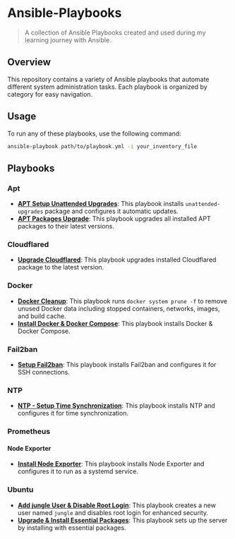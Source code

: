 # Ansible-Playbooks

> A collection of Ansible Playbooks created and used during my learning journey with Ansible.

## Overview

This repository contains a variety of Ansible playbooks that automate different system administration tasks. Each playbook is organized by category for easy navigation.

## Usage

To run any of these playbooks, use the following command:

```bash
ansible-playbook path/to/playbook.yml -i your_inventory_file
```

## Playbooks

### Apt

- **[APT Setup Unattended Upgrades](apt/setup-unattended-upgrades.yml)**: This playbook installs `unattended-upgrades` package and configures it automatic updates.
- **[APT Packages Upgrade](apt/upgrade.yml)**: This playbook upgrades all installed APT packages to their latest versions.

### Cloudflared

- **[Upgrade Cloudflared](cloudflared/upgrade.yml)**: This playbook upgrades installed Cloudflared package to the latest version.

### Docker

- **[Docker Cleanup](docker/cleanup.yml)**: This playbook runs `docker system prune -f` to remove unused Docker data including stopped containers, networks, images, and build cache.
- **[Install Docker & Docker Compose](docker/install.yml)**: This playbook installs Docker & Docker Compose.

### Fail2ban

- **[Setup Fail2ban](fail2ban/install-and-configure.yml)**: This playbook installs Fail2ban and configures it for SSH connections.

### NTP

- **[NTP - Setup Time Synchronization](ntp/install-and-configure.yml)**: This playbook installs NTP and configures it for time synchronization.

### Prometheus

#### Node Exporter

- **[Install Node Exporter](prometheus/node_exporter/install.yml)**: This playbook installs Node Exporter and configures it to run as a systemd service.

### Ubuntu

- **[Add jungle User & Disable Root Login](ubuntu/jungle.yml)**: This playbook creates a new user named `jungle` and disables root login for enhanced security.
- **[Upgrade & Install Essential Packages](ubuntu/basic_system_provision.yml)**: This playbook sets up the server by installing with essential packages.
